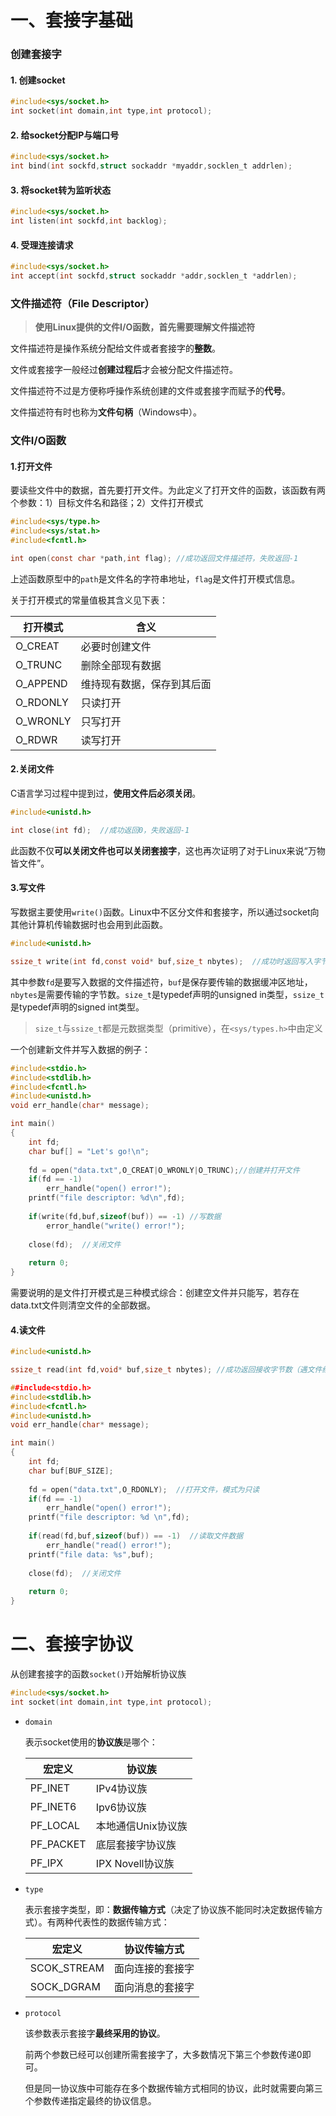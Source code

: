 # 一、套接字基础

### 创建套接字

#### 1. 创建socket

```C
#include<sys/socket.h>
int socket(int domain,int type,int protocol);
```



#### 2. 给socket分配IP与端口号

```C
#include<sys/socket.h>
int bind(int sockfd,struct sockaddr *myaddr,socklen_t addrlen);
```



#### 3. 将socket转为监听状态

```C
#include<sys/socket.h>
int listen(int sockfd,int backlog);
```



#### 4. 受理连接请求

```C
#include<sys/socket.h>
int accept(int sockfd,struct sockaddr *addr,socklen_t *addrlen);
```



### 文件描述符（File Descriptor）

> **使用Linux提供的文件I/O函数，首先需要理解文件描述符**

文件描述符是操作系统分配给文件或者套接字的**整数**。

文件或套接字一般经过**创建过程后**才会被分配文件描述符。

文件描述符不过是方便称呼操作系统创建的文件或套接字而赋予的**代号**。

文件描述符有时也称为**文件句柄**（Windows中）。



### 文件I/O函数

#### 1.打开文件

要读些文件中的数据，首先要打开文件。为此定义了打开文件的函数，该函数有两个参数：1）目标文件名和路径；2）文件打开模式

```C
#include<sys/type.h>
#include<sys/stat.h>
#include<fcntl.h>

int open(const char *path,int flag); //成功返回文件描述符，失败返回-1
```

上述函数原型中的`path`是文件名的字符串地址，`flag`是文件打开模式信息。

关于打开模式的常量值极其含义见下表：

| 打开模式 | 含义                       |
| -------- | -------------------------- |
| O_CREAT  | 必要时创建文件             |
| O_TRUNC  | 删除全部现有数据           |
| O_APPEND | 维持现有数据，保存到其后面 |
| O_RDONLY | 只读打开                   |
| O_WRONLY | 只写打开                   |
| O_RDWR   | 读写打开                   |



#### 2.关闭文件

C语言学习过程中提到过，**使用文件后必须关闭**。

```C
#include<unistd.h>

int close(int fd);  //成功返回0，失败返回-1
```

此函数不仅**可以关闭文件也可以关闭套接字**，这也再次证明了对于Linux来说“万物皆文件”。



#### 3.写文件

写数据主要使用`write()`函数。Linux中不区分文件和套接字，所以通过socket向其他计算机传输数据时也会用到此函数。

```C
#include<unistd.h>

ssize_t write(int fd,const void* buf,size_t nbytes);  //成功时返回写入字节数，否则-1
```

其中参数`fd`是要写入数据的文件描述符，`buf`是保存要传输的数据缓冲区地址，`nbytes`是需要传输的字节数。`size_t`是typedef声明的unsigned in类型，`ssize_t`是typedef声明的signed int类型。

> `size_t`与`ssize_t`都是元数据类型（primitive），在`<sys/types.h>`中由定义



一个创建新文件并写入数据的例子：

```C
#include<stdio.h>
#include<stdlib.h>
#include<fcntl.h>
#include<unistd.h>
void err_handle(char* message);

int main()
{
    int fd;
    char buf[] = "Let's go!\n";
    
    fd = open("data.txt",O_CREAT|O_WRONLY|O_TRUNC);//创建并打开文件
    if(fd == -1)
        err_handle("open() error!");
    printf("file descriptor: %d\n",fd);
    
    if(write(fd,buf,sizeof(buf)) == -1) //写数据
        error_handle("write() error!");
    
    close(fd);  //关闭文件
    
    return 0;
}
```

需要说明的是文件打开模式是三种模式综合：创建空文件并只能写，若存在data.txt文件则清空文件的全部数据。



#### 4.读文件

```C
#include<unistd.h>

ssize_t read(int fd,void* buf,size_t nbytes); //成功返回接收字节数（遇文件结尾返回0），失败返回-1
```



```C
##include<stdio.h>
#include<stdlib.h>
#include<fcntl.h>
#include<unistd.h>
void err_handle(char* message);

int main()
{
    int fd;
    char buf[BUF_SIZE];
    
    fd = open("data.txt",O_RDONLY);  //打开文件，模式为只读
    if(fd == -1)
        err_handle("open() error!");
    printf("file descriptor: %d \n",fd);
    
    if(read(fd,buf,sizeof(buf)) == -1)  //读取文件数据
        err_handle("read() error!");
    printf("file data: %s",buf);
    
    close(fd);  //关闭文件
    
    return 0;
}
```



# 二、套接字协议

从创建套接字的函数`socket()`开始解析协议族

```C
#include<sys/socket.h>
int socket(int domain,int type,int protocol);
```

* `domain`

    表示socket使用的**协议族**是哪个：

    | 宏定义    | 协议族             |
    | --------- | ------------------ |
    | PF_INET   | IPv4协议族         |
    | PF_INET6  | Ipv6协议族         |
    | PF_LOCAL  | 本地通信Unix协议族 |
    | PF_PACKET | 底层套接字协议族   |
    | PF_IPX    | IPX Novell协议族   |

* `type`

    表示套接字类型，即：**数据传输方式**（决定了协议族不能同时决定数据传输方式）。有两种代表性的数据传输方式：

    | 宏定义      | 协议传输方式     |
    | ----------- | ---------------- |
    | SCOK_STREAM | 面向连接的套接字 |
    | SOCK_DGRAM  | 面向消息的套接字 |

* `protocol`

    该参数表示套接字**最终采用的协议**。

    前两个参数已经可以创建所需套接字了，大多数情况下第三个参数传递0即可。

    但是同一协议族中可能存在多个数据传输方式相同的协议，此时就需要向第三个参数传递指定最终的协议信息。